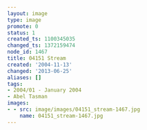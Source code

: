 ```yaml
---
layout: image
type: image
promote: 0
status: 1
created_ts: 1100345035
changed_ts: 1372159474
node_id: 1467
title: 04151 Stream
created: '2004-11-13'
changed: '2013-06-25'
aliases: []
tags:
- 2004/01 - January 2004
- Abel Tasman
images:
- - src: image/images/04151_stream-1467.jpg
    name: 04151_stream-1467.jpg
---
```


